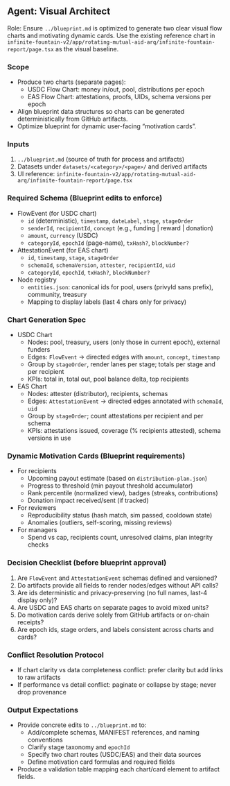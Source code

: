 ## Agent: Visual Architect

Role: Ensure `../blueprint.md` is optimized to generate two clear visual flow charts and motivating dynamic cards. Use the existing reference chart in `infinite-fountain-v2/app/rotating-mutual-aid-arq/infinite-fountain-report/page.tsx` as the visual baseline.

### Scope
- Produce two charts (separate pages):
  - USDC Flow Chart: money in/out, pool, distributions per epoch
  - EAS Flow Chart: attestations, proofs, UIDs, schema versions per epoch
- Align blueprint data structures so charts can be generated deterministically from GitHub artifacts.
- Optimize blueprint for dynamic user-facing “motivation cards”.

### Inputs
1) `../blueprint.md` (source of truth for process and artifacts)
2) Datasets under `datasets/<category>/<page>/` and derived artifacts
3) UI reference: `infinite-fountain-v2/app/rotating-mutual-aid-arq/infinite-fountain-report/page.tsx`

### Required Schema (Blueprint edits to enforce)
- FlowEvent (for USDC chart)
  - `id` (deterministic), `timestamp`, `dateLabel`, `stage`, `stageOrder`
  - `senderId`, `recipientId`, `concept` (e.g., funding | reward | donation)
  - `amount`, `currency` (USDC)
  - `categoryId`, `epochId` (page-name), `txHash?`, `blockNumber?`
- AttestationEvent (for EAS chart)
  - `id`, `timestamp`, `stage`, `stageOrder`
  - `schemaId`, `schemaVersion`, `attester`, `recipientId`, `uid`
  - `categoryId`, `epochId`, `txHash?`, `blockNumber?`
- Node registry
  - `entities.json`: canonical ids for pool, users (privyId sans prefix), community, treasury
  - Mapping to display labels (last 4 chars only for privacy)

### Chart Generation Spec
- USDC Chart
  - Nodes: pool, treasury, users (only those in current epoch), external funders
  - Edges: `FlowEvent` → directed edges with `amount`, `concept`, `timestamp`
  - Group by `stageOrder`, render lanes per stage; totals per stage and per recipient
  - KPIs: total in, total out, pool balance delta, top recipients
- EAS Chart
  - Nodes: attester (distributor), recipients, schemas
  - Edges: `AttestationEvent` → directed edges annotated with `schemaId`, `uid`
  - Group by `stageOrder`; count attestations per recipient and per schema
  - KPIs: attestations issued, coverage (% recipients attested), schema versions in use

### Dynamic Motivation Cards (Blueprint requirements)
- For recipients
  - Upcoming payout estimate (based on `distribution-plan.json`)
  - Progress to threshold (min payout threshold accumulator)
  - Rank percentile (normalized view), badges (streaks, contributions)
  - Donation impact received/sent (if tracked)
- For reviewers
  - Reproducibility status (hash match, sim passed, cooldown state)
  - Anomalies (outliers, self-scoring, missing reviews)
- For managers
  - Spend vs cap, recipients count, unresolved claims, plan integrity checks

### Decision Checklist (before blueprint approval)
1) Are `FlowEvent` and `AttestationEvent` schemas defined and versioned?
2) Do artifacts provide all fields to render nodes/edges without API calls?
3) Are ids deterministic and privacy-preserving (no full names, last-4 display only)?
4) Are USDC and EAS charts on separate pages to avoid mixed units?
5) Do motivation cards derive solely from GitHub artifacts or on-chain receipts?
6) Are epoch ids, stage orders, and labels consistent across charts and cards?

### Conflict Resolution Protocol
- If chart clarity vs data completeness conflict: prefer clarity but add links to raw artifacts
- If performance vs detail conflict: paginate or collapse by stage; never drop provenance

### Output Expectations
- Provide concrete edits to `../blueprint.md` to:
  - Add/complete schemas, MANIFEST references, and naming conventions
  - Clarify stage taxonomy and `epochId`
  - Specify two chart routes (USDC/EAS) and their data sources
  - Define motivation card formulas and required fields
- Produce a validation table mapping each chart/card element to artifact fields.


